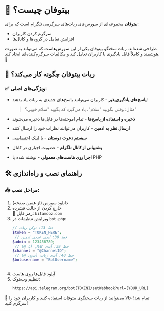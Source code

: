# 🤖 بیتوفان چیست؟

**بیتوفان** مجموعه‌ای از سورس‌های ربات‌های سرگرمی تلگرام است که برای:
- سرگرم کردن کاربران
- افزایش تعامل در گروه‌ها و کانال‌ها

طراحی شده‌اند. ربات سخنگو بیتوفان یکی از این سورس‌هاست که می‌تواند به صورت هوشمند و کاملاً قابل یادگیری با کاربران تعامل کند و مکالمات سرگرم‌کننده‌ای ایجاد کند. 🚀

## 🔧 ربات بیتوفان چگونه کار می‌کند؟

### ✅ ویژگی‌های اصلی:
- **پاسخ‌های یادگیری‌پذیر** - کاربران می‌توانند پاسخ‌های جدیدی به ربات یاد بدهند!
  > مثال: وقتی بگویید "سلام"، یاد می‌گیرد که بگوید "سلام خوبی؟"
  
- **ذخیره و استفاده از پاسخ‌ها** - تمام آموخته‌ها در فایل‌ها ذخیره می‌شوند
- **ارسال نظر به ادمین** - کاربران می‌توانند نظرات خود را ارسال کنند
- **سیستم دعوت دوستان** - با لینک اختصاصی
- **پشتیبانی از کانال تلگرام** - عضویت اجباری در کانال
- **اجرا روی هاست‌های معمولی** - نوشته شده با PHP

## 🛠️ راهنمای نصب و راه‌اندازی

### 📥 مراحل نصب:
1. دانلود سورس (از همین صفحه)
2. خارج کردن از حالت فشرده  
   🔐 رمز فایل: `bitamooz.com`
3. ویرایش تنظیمات در `bot.php`:
   ```php
   // خط 13: توکن ربات
   $token = "TOKEN_HERE";
    // خط 38: آیدی عددی ادمین
   $admin = 123456789;
    // خط 39: آیدی کانال (با @)
   $channel = "@ChannelID";
    // خط 40: آیدی ربات (بدون @)
   $botusername = "BotUsername";



4. آپلود فایل‌ها روی هاست
5. تنظیم وب‌هوک:
   ```bash
   https://api.telegram.org/bot[TOKEN]/setWebhook?url=[YOUR_URL]

🎉 تمام شد!
حالا می‌توانید از ربات سخنگوی بیتوفان استفاده کنید و کاربران خود را سرگرم کنید!
